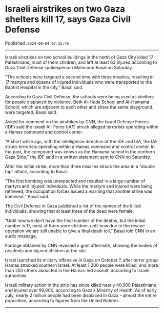 # Israeli airstrikes on two Gaza shelters kill 17, says Gaza Civil Defense

Published :`2024-08-04 07:35:46`

---

Israeli airstrikes on two school buildings in the north of Gaza City killed 17 Palestinians, most of them children, and left at least 63 injured according to Gaza Civil Defense spokesperson Mahmoud Basal on Saturday.

“The schools were targeted a second time with three missiles, resulting in 17 martyrs and dozens of injured individuals who were transported to the Baptist Hospital in the city,” Basal said.

According to Gaza Civil Defense, the schools were being used as shelters for people displaced by violence. Both Al-Huda School and Al-Hamama School, which are adjacent to each other and share the same playground, were targeted, Basal said.

Asked for comment on the airstrikes by CNN, the Israel Defense Forces (IDF) said the Israeli Air Force (IAF) struck alleged terrorists operating within a Hamas command and control center.

“A short while ago, with the intelligence direction of the IDF and ISA, the IAF struck terrorists operating within a Hamas command and control center. In the past, the compound was known as the Hamama school in the northern Gaza Strip,” the IDF said in a written statement sent to CNN on Saturday.

After the initial strike, more than three missiles struck the area in a “double tap” attack, according to Basal.

“The first bombing was unexpected and resulted in a large number of martyrs and injured individuals. While the martyrs and injured were being retrieved, the occupation forces issued a warning that another strike was imminent,” Basal said.

The Civil Defense in Gaza published a list of the names of the killed individuals, showing that at least three of the dead were female.

“Until now we don’t have the final number of the deaths, but the initial number is 17, most of them were children, until now due to the rescue operation we are still unable to give a final death toll,” Basal told CNN in an audio message.

Footage obtained by CNN revealed a grim aftermath, showing the bodies of residents and injured children at the site.

Israel launched its military offensive in Gaza on October 7, after terror group Hamas attacked southern Israel. At least 1,200 people were killed, and more than 250 others abducted in the Hamas-led assault, according to Israeli authorities.

Israeli military action in the strip has since killed nearly 40,000 Palestinians and injured over 90,000, according to Gaza’s Ministry of Health. As of early July, nearly 2 million people had been displaced in Gaza – almost the entire population, according to figures from the United Nations.

---

